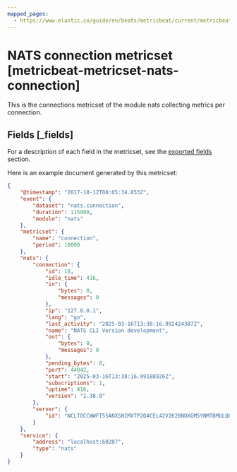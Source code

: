 ```yaml
---
mapped_pages:
  - https://www.elastic.co/guide/en/beats/metricbeat/current/metricbeat-metricset-nats-connection.html
---
```


# NATS connection metricset [metricbeat-metricset-nats-connection]

This is the connections metricset of the module nats collecting metrics per connection.

## Fields [_fields]

For a description of each field in the metricset, see the [exported fields](/reference/metricbeat/exported-fields-nats.md) section.

Here is an example document generated by this metricset:

```json
{
    "@timestamp": "2017-10-12T08:05:34.853Z",
    "event": {
        "dataset": "nats.connection",
        "duration": 115000,
        "module": "nats"
    },
    "metricset": {
        "name": "connection",
        "period": 10000
    },
    "nats": {
        "connection": {
            "id": 18,
            "idle_time": 416,
            "in": {
                "bytes": 0,
                "messages": 0
            },
            "ip": "127.0.0.1",
            "lang": "go",
            "last_activity": "2025-03-16T13:38:16.992424387Z",
            "name": "NATS CLI Version development",
            "out": {
                "bytes": 0,
                "messages": 0
            },
            "pending_bytes": 0,
            "port": 44042,
            "start": "2025-03-16T13:38:16.99188926Z",
            "subscriptions": 1,
            "uptime": 416,
            "version": "1.38.0"
        },
        "server": {
            "id": "NCLTOCCWWFT55ANXSNIMXTP2Q4CEL42V2K2BNDXGM5YNMTBMULQO5V7L"
        }
    },
    "service": {
        "address": "localhost:60207",
        "type": "nats"
    }
}
```
